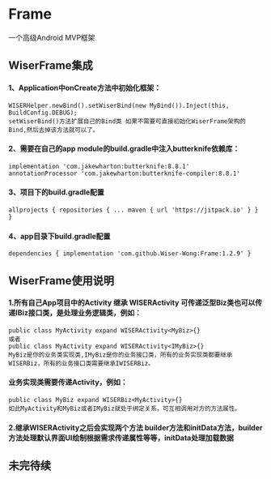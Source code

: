 # Frame
一个高级Android MVP框架
## WiserFrame集成
#### 1、Application中onCreate方法中初始化框架：
    WISERHelper.newBind().setWiserBind(new MyBind()).Inject(this, BuildConfig.DEBUG);  
    setWiserBind()方法扩展自己的Bind类 如果不需要可直接初始化WiserFrame架构的Bind,然后去掉该方法就可以了。
#### 2、需要在自己的app module的build.gradle中注入butterknife依赖库：
    implementation 'com.jakewharton:butterknife:8.8.1'  
    annotationProcessor 'com.jakewharton:butterknife-compiler:8.8.1'
#### 3、项目下的build.gradle配置
    allprojects { repositories { ... maven { url 'https://jitpack.io' } } }
#### 4、app目录下build.gradle配置
    dependencies { implementation 'com.github.Wiser-Wong:Frame:1.2.9' }
## WiserFrame使用说明
#### 1.所有自己App项目中的Activity 继承 WISERActivity 可传递泛型Biz类也可以传递IBiz接口类，是处理业务逻辑类，例如：  
    public class MyActivity expand WISERActivity<MyBiz>{}  
    或者  
    public class MyActivity expand WISERActivity<IMyBiz>{}   
    MyBiz是你的业务类实现类,IMyBiz是你的业务接口类，所有的业务实现类都要继承WISERBiz，所有的业务接口类需要继承IWISERBiz。   
#### 业务实现类需要传递Activity，例如：
    public class MyBiz expand WISERBiz<MyActivity>{}  
    如此MyActivity和MyBiz或者IMyBiz就处于绑定关系，可互相调用对方的方法属性。
#### 2.继承WISERActivity之后会实现两个方法 builder方法和initData方法，builder方法处理默认界面UI绘制根据需求传递属性等等，initData处理加载数据
## 未完待续
